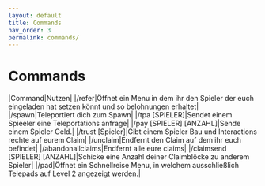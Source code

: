 ```yaml
---
layout: default
title: Commands
nav_order: 3
permalink: commands/
---
```


# Commands

|Command|Nutzen|
|/refer|Öffnet ein Menu in dem ihr den Spieler der euch eingeladen hat setzen könnt und so belohnungen erhaltet|
|/spawn|Teleportiert dich zum Spawn|
|/tpa [SPIELER]|Sendet einem Spieeler eine Teleportations anfrage|
|/pay  [SPIELER] [ANZAHL]|Sende einem Spieler Geld.|
|/trust [Spieler]|Gibt einem Spieler Bau und Interactions rechte auf eurem Claim|
|/unclaim|Endfernt den Claim auf dem ihr euch befindet|
|/abandonallclaims|Endfernt alle eure claims|
|/claimsend [SPIELER] [ANZAHL]|Schicke eine Anzahl deiner Claimblöcke zu anderem Spieler|
|/pad|Öffnet ein Schnellreise Menu, in welchem ausschließlich Telepads auf Level 2 angezeigt werden.|
